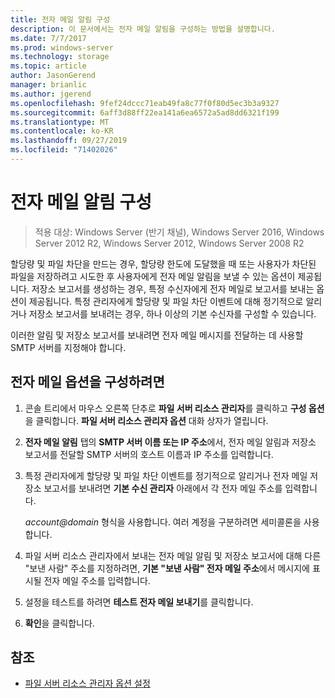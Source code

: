 ```yaml
---
title: 전자 메일 알림 구성
description: 이 문서에서는 전자 메일 알림을 구성하는 방법을 설명합니다.
ms.date: 7/7/2017
ms.prod: windows-server
ms.technology: storage
ms.topic: article
author: JasonGerend
manager: brianlic
ms.author: jgerend
ms.openlocfilehash: 9fef24dccc71eab49fa8c77f0f80d5ec3b3a9327
ms.sourcegitcommit: 6aff3d88ff22ea141a6ea6572a5ad8dd6321f199
ms.translationtype: MT
ms.contentlocale: ko-KR
ms.lasthandoff: 09/27/2019
ms.locfileid: "71402026"
---
```

# <a name="configure-e-mail-notifications"></a>전자 메일 알림 구성

> 적용 대상: Windows Server (반기 채널), Windows Server 2016, Windows Server 2012 R2, Windows Server 2012, Windows Server 2008 R2

할당량 및 파일 차단을 만드는 경우, 할당량 한도에 도달했을 때 또는 사용자가 차단된 파일을 저장하려고 시도한 후 사용자에게 전자 메일 알림을 보낼 수 있는 옵션이 제공됩니다. 저장소 보고서를 생성하는 경우, 특정 수신자에게 전자 메일로 보고서를 보내는 옵션이 제공됩니다. 특정 관리자에게 할당량 및 파일 차단 이벤트에 대해 정기적으로 알리거나 저장소 보고서를 보내려는 경우, 하나 이상의 기본 수신자를 구성할 수 있습니다.

이러한 알림 및 저장소 보고서를 보내려면 전자 메일 메시지를 전달하는 데 사용할 SMTP 서버를 지정해야 합니다.

## <a name="to-configure-e-mail-options"></a>전자 메일 옵션을 구성하려면

1. 콘솔 트리에서 마우스 오른쪽 단추로 **파일 서버 리소스 관리자**를 클릭하고 **구성 옵션**을 클릭합니다. **파일 서버 리소스 관리자 옵션** 대화 상자가 열립니다.

2. **전자 메일 알림** 탭의 **SMTP 서버 이름 또는 IP 주소**에서, 전자 메일 알림과 저장소 보고서를 전달할 SMTP 서버의 호스트 이름과 IP 주소를 입력합니다.

3. 특정 관리자에게 할당량 및 파일 차단 이벤트를 정기적으로 알리거나 전자 메일 저장소 보고서를 보내려면 **기본 수신 관리자** 아래에서 각 전자 메일 주소를 입력합니다.

   <em>account@domain</em>  형식을 사용합니다. 여러 계정을 구분하려면 세미콜론을 사용합니다.

4. 파일 서버 리소스 관리자에서 보내는 전자 메일 알림 및 저장소 보고서에 대해 다른 "보낸 사람" 주소를 지정하려면, **기본 "보낸 사람" 전자 메일 주소**에서 메시지에 표시될 전자 메일 주소를 입력합니다.

5. 설정을 테스트를 하려면 **테스트 전자 메일 보내기**를 클릭합니다.

6. **확인**을 클릭합니다.


## <a name="see-also"></a>참조

-   [파일 서버 리소스 관리자 옵션 설정](setting-file-server-resource-manager-options.md)